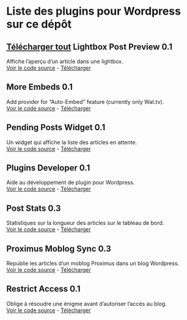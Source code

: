 Liste des plugins pour Wordpress sur ce dépôt
=============================================
[Télécharger tout](http://github.com/cedbv/Wordpress-Plugins/zipball/master)
Lightbox Post Preview 0.1
------------------------
Affiche l’aperçu d’un article dans une lightbox.  
[Voir le code source](http://github.com/cedbv/Wordpress-Plugins/tree/master/lightbox-post-preview/) - [Télécharger](http://github.com/cedbv/Wordpress-Plugins/raw/master/download/lightbox-post-preview.zip)

More Embeds 0.1
------------------------
Add provider for “Auto-Embed” feature (currently only Wat.tv).  
[Voir le code source](http://github.com/cedbv/Wordpress-Plugins/tree/master/more-embeds/) - [Télécharger](http://github.com/cedbv/Wordpress-Plugins/raw/master/download/more-embeds.zip)

Pending Posts Widget 0.1
------------------------
Un widget qui affiche la liste des articles en attente.  
[Voir le code source](http://github.com/cedbv/Wordpress-Plugins/tree/master/pending-posts-widget/) - [Télécharger](http://github.com/cedbv/Wordpress-Plugins/raw/master/download/pending-posts-widget.zip)

Plugins Developer 0.1
------------------------
Aide au développement de plugin pour Wordpress.  
[Voir le code source](http://github.com/cedbv/Wordpress-Plugins/tree/master/plugins-developer/) - [Télécharger](http://github.com/cedbv/Wordpress-Plugins/raw/master/download/plugins-developer.zip)

Post Stats 0.3
------------------------
Statistiques sur la longueur des articles sur le tableau de bord.  
[Voir le code source](http://github.com/cedbv/Wordpress-Plugins/tree/master/post-stats/) - [Télécharger](http://github.com/cedbv/Wordpress-Plugins/raw/master/download/post-stats.zip)

Proximus Moblog Sync 0.3
------------------------
Republie les articles d’un moblog Proximus dans un blog Wordpress.  
[Voir le code source](http://github.com/cedbv/Wordpress-Plugins/tree/master/proximus-moblog/) - [Télécharger](http://github.com/cedbv/Wordpress-Plugins/raw/master/download/proximus-moblog.zip)

Restrict Access 0.1
------------------------
Oblige à résoudre une énigme avant d’autoriser l’accès au blog.  
[Voir le code source](http://github.com/cedbv/Wordpress-Plugins/tree/master/restricted-access/) - [Télécharger](http://github.com/cedbv/Wordpress-Plugins/raw/master/download/restricted-access.zip)

